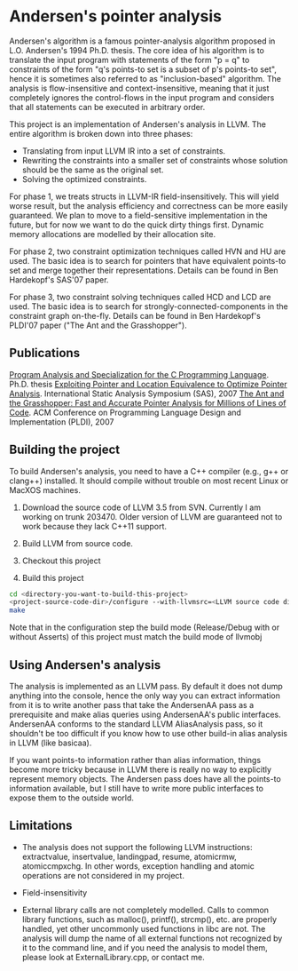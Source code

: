 Andersen's pointer analysis
===============================

Andersen's algorithm is a famous pointer-analysis algorithm proposed in L.O. Andersen's 1994 Ph.D. thesis. The core idea of his algorithm is to translate the input program with statements of the form "p = q" to constraints of the form "q's points-to set is a subset of p's points-to set", hence it is sometimes also referred to as "inclusion-based" algorithm. The analysis is flow-insensitive and context-insensitive, meaning that it just completely ignores the control-flows in the input program and considers that all statements can be executed in arbitrary order.

This project is an implementation of Andersen's analysis in LLVM. The entire algorithm is broken down into three phases:
- Translating from input LLVM IR into a set of constraints.
- Rewriting the constraints into a smaller set of constraints whose solution should be the same as the original set.
- Solving the optimized constraints.

For phase 1, we treats structs in LLVM-IR field-insensitively. This will yield worse result, but the analysis efficiency and correctness can be more easily guaranteed. We plan to move to a field-sensitive implementation in the future, but for now we want to do the quick dirty things first. Dynamic memory allocations are modelled by their allocation site.

For phase 2, two constraint optimization techniques called HVN and HU are used. The basic idea is to search for pointers that have equivalent points-to set and merge together their representations. Details can be found in Ben Hardekopf's SAS'07 paper.

For phase 3, two constraint solving techniques called HCD and LCD are used. The basic idea is to search for strongly-connected-components in the constraint graph on-the-fly. Details can be found in Ben Hardekopf's PLDI'07 paper ("The Ant and the Grasshopper").

Publications
------------

[Program Analysis and Specialization for the C Programming Language](http://www.cs.cornell.edu/courses/cs711/2005fa/papers/andersen-thesis94.pdf). Ph.D. thesis
[Exploiting Pointer and Location Equivalence to Optimize Pointer Analysis](http://www.cs.ucsb.edu/~benh/research/papers/hardekopf07exploiting.pdf). International Static Analysis Symposium (SAS), 2007
[The Ant and the Grasshopper: Fast and Accurate Pointer Analysis for Millions of Lines of Code](http://www.cs.ucsb.edu/~benh/research/papers/hardekopf07ant.pdf). ACM Conference on Programming Language Design and Implementation (PLDI), 2007

Building the project
-----------------

To build Andersen's analysis, you need to have a C++ compiler (e.g., g++ or clang++)
installed. It should compile without trouble on most recent Linux or MacXOS
machines.

1. Download the source code of LLVM 3.5 from SVN. Currently I am working on trunk 203470. Older version of LLVM are guaranteed not to work because they lack C++11 support.

2. Build LLVM from source code.

3. Checkout this project

4. Build this project
```bash
cd <directory-you-want-to-build-this-project>
<project-source-code-dir>/configure --with-llvmsrc=<LLVM source code dir> --with-llvmobj=<LLVM build dir> --enable-cxx11
make
```
Note that in the configuration step the build mode (Release/Debug with or without Asserts) of this project must match the build mode of llvmobj

Using Andersen's analysis
----------------

The analysis is implemented as an LLVM pass. By default it does not dump anything into the console, hence the only way you can extract information from it is to write another pass that take the AndersenAA pass as a prerequisite and make alias queries using AndersenAA's public interfaces. AndersenAA conforms to the standard LLVM AliasAnalysis pass, so it shouldn't be too difficult if you know how to use other build-in alias analysis in LLVM (like basicaa).

If you want points-to information rather than alias information, things become more tricky because in LLVM there is really no way to explicitly represent memory objects. The Andersen pass does have all the points-to information available, but I still have to write more public interfaces to expose them to the outside world.

Limitations
----------------

- The analysis does not support the following LLVM instructions: extractvalue, insertvalue, landingpad, resume, atomicrmw, atomiccmpxchg. In other words, exception handling and atomic operations are not considered in my project.

- Field-insensitivity

- External library calls are not completely modelled. Calls to common library functions, such as malloc(), printf(), strcmp(), etc. are properly handled, yet other uncommonly used functions in libc are not. The analysis will dump the name of all external functions not recognized by it to the command line, and if you need the analysis to model them, please look at ExternalLibrary.cpp, or contact me.

